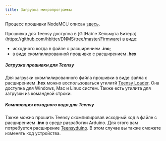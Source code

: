```yaml
---
title: Загрузка микропрограммы
---
```


Процесс прошивки NodeMCU описан [здесь](https://sensor.community/ru/sensors/airrohr#Drajver_i_proshivka).


Прошивка для Teensy доступна в [GitHab'е Хельмута Битера] (https://github.com/hbitter/DNMS/tree/master/Firmware) в виде:
* исходного когда в файле с расширением **.ino**;
* в виде скомпилированной прошивке с расширением **.hex**
 

#####  Загрузка прошивки для Teensy
Для загрузки скомпилированного файла прошивки в виде файла с расширением **.hex** можно воспользоваться утилитй [Teensy Loader](https://www.pjrc.com/teensy/loader.html). Она доступна для Windows, Mac и Linux систем. Также есть утилита для загрузки из командной строки.

#####  Компиляция исходного кода для Teensy
Также можно прошить Teensy скомпилировав исходный код в файле с расширением **.ino** в среде разработки Arduino. Для этого вам потребуется расширение [Teensyduino](https://www.pjrc.com/teensy/teensyduino.html).
В этом случае вы также сможете изменять код устройства.
